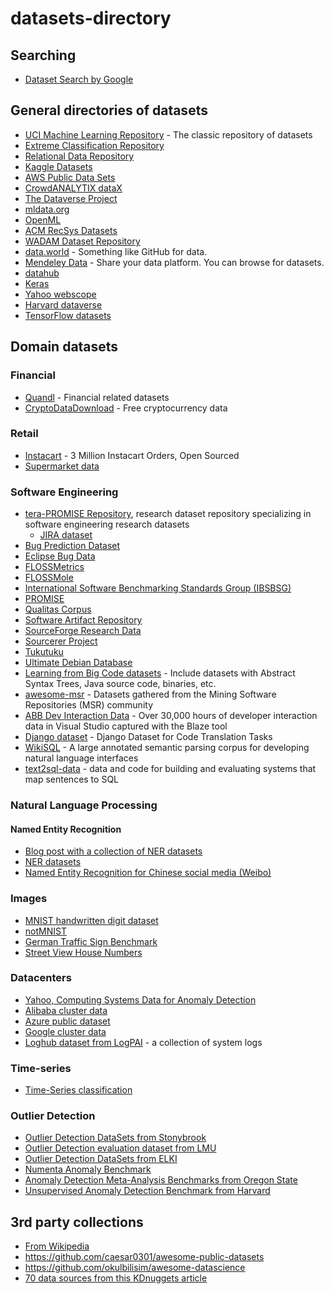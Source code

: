 # datasets-directory

## Searching

 * [Dataset Search by Google](https://toolbox.google.com/datasetsearch)

## General directories of datasets

* [UCI Machine Learning Repository](http://archive.ics.uci.edu/ml/datasets.html) - The classic repository of datasets
* [Extreme Classification Repository](http://research.microsoft.com/en-us/um/people/manik/downloads/XC/XMLRepository.html)
* [Relational Data Repository](https://relational.fit.cvut.cz/)
* [Kaggle Datasets](https://www.kaggle.com/datasets)
* [AWS Public Data Sets](https://aws.amazon.com/datasets/)
* [CrowdANALYTIX dataX](https://www.crowdanalytix.com/datax)
* [The Dataverse Project](http://dataverse.org/)
* [mldata.org](http://mldata.org/)
* [OpenML](http://www.openml.org/)
* [ACM RecSys Datasets](http://recsyswiki.com/wiki/Datasets)
* [WADAM Dataset Repository](http://wadam-data.dis.uniroma1.it/)
* [data.world](https://data.world/) - Something like GitHub for data.
* [Mendeley Data](https://data.mendeley.com/) - Share your data platform. You can browse for datasets.
* [datahub](https://datahub.io/dataset)
* [Keras](https://keras.io/datasets/)
* [Yahoo webscope](https://research.yahoo.com/datasets)
* [Harvard dataverse](https://dataverse.harvard.edu/dataverse/harvard)
* [TensorFlow datasets](https://github.com/tensorflow/datasets)

## Domain datasets

### Financial

 * [Quandl](https://www.quandl.com/) - Financial related datasets
 * [CryptoDataDownload](https://www.cryptodatadownload.com/) - Free cryptocurrency data

### Retail

 * [Instacart](https://www.instacart.com/datasets/grocery-shopping-2017) - 3 Million Instacart Orders, Open Sourced
 * [Supermarket data](http://www.michelecoscia.com/?page_id=379)
 
### Software Engineering
 * [tera-PROMISE Repository](http://openscience.us/repo/), research dataset repository specializing in software engineering research datasets
   * [JIRA dataset](http://openscience.us/repo/social-analysis/social-aspects.html)
 * [Bug Prediction Dataset](http://bug.int.usi.ch)
 * [Eclipse Bug Data](http://www.st.cs.uni-saarland.de/softevo/bug-data/eclipse)
 * [FLOSSMetrics](http:/flossmetrics.org)
 * [FLOSSMole](http://flossmole.org)
 * [International Software Benchmarking Standards Group (IBSBSG)](http://www.isbsg.orgOhlohhttp://www.ohloh.net)
 * [PROMISE](http://promisedata.googlecode.com)
 * [Qualitas Corpus](http://qualitascorpus.com)
 * [Software Artifact Repository](http://sir.unl.edu)
 * [SourceForge Research Data](http://zeriot.cse.nd.edu)
 * [Sourcerer Project](http://sourcerer.ics.uci.edu)
 * [Tukutuku](http://www.metriq.biz/tukutuku)
 * [Ultimate Debian Database](http://udd.debian.org)
 * [Learning from Big Code datasets](http://learnbigcode.github.io/datasets/) - Include datasets with Abstract Syntax Trees, Java source code, binaries, etc.
 * [awesome-msr](https://github.com/dspinellis/awesome-msr) - Datasets gathered from the Mining Software Repositories (MSR) community
 * [ABB Dev Interaction Data](https://abb-iss.github.io/DeveloperInteractionLogs/) - Over 30,000 hours of developer interaction data in Visual Studio captured with the Blaze tool
 * [Django dataset](https://github.com/odashi/ase15-django-dataset) - Django Dataset for Code Translation Tasks
 * [WikiSQL](https://github.com/salesforce/WikiSQL) - A large annotated semantic parsing corpus for developing natural language interfaces
 * [text2sql-data](https://github.com/jkkummerfeld/text2sql-data) - data and code for building and evaluating systems that map sentences to SQL

### Natural Language Processing

#### Named Entity Recognition
  * [Blog post with a collection of NER datasets](https://towardsdatascience.com/deep-learning-for-ner-1-public-datasets-and-annotation-methods-8b1ad5e98caf)
  * [NER datasets](https://github.com/davidsbatista/NER-datasets)
  * [Named Entity Recognition for Chinese social media (Weibo)](https://github.com/hltcoe/golden-horse)

### Images
 * [MNIST handwritten digit dataset](http://yann.lecun.com/exdb/mnist/)
 * [notMNIST](http://yaroslavvb.blogspot.gr/2011/09/notmnist-dataset.html)
 * [German Traffic Sign Benchmark](http://benchmark.ini.rub.de/?section=gtsrb&subsection=dataset)
 * [Street View House Numbers](http://ufldl.stanford.edu/housenumbers/)
 
### Datacenters
 * [Yahoo, Computing Systems Data for Anomaly Detection](https://webscope.sandbox.yahoo.com/catalog.php?datatype=s&did=70&guccounter=1)
 * [Alibaba cluster data](https://github.com/alibaba/clusterdata)
 * [Azure public dataset](https://github.com/Azure/AzurePublicDataset)
 * [Google cluster data](https://github.com/google/cluster-data)
 * [Loghub dataset from LogPAI](https://github.com/logpai/loghub/blob/master/README.md) - a collection of system logs

### Time-series
 * [Time-Series classification](http://timeseriesclassification.com/dataset.php?train=&test=&leng=&class=&type==%27sensor%27)

### Outlier Detection
 * [Outlier Detection DataSets from Stonybrook](http://odds.cs.stonybrook.edu/)
 * [Outlier Detection evaluation dataset from LMU](http://www.dbs.ifi.lmu.de/research/outlier-evaluation/)
 * [Outlier Detection DataSets from ELKI](https://elki-project.github.io/datasets/outlier)
 * [Numenta Anomaly Benchmark](https://github.com/numenta/NAB)
 * [Anomaly Detection Meta-Analysis Benchmarks from Oregon State](https://ir.library.oregonstate.edu/concern/datasets/47429f155)
 * [Unsupervised Anomaly Detection Benchmark from Harvard](https://dataverse.harvard.edu/dataset.xhtml?persistentId=doi:10.7910/DVN/OPQMVF)

## 3rd party collections
* [From Wikipedia](https://en.wikipedia.org/wiki/List_of_datasets_for_machine_learning_research)
* https://github.com/caesar0301/awesome-public-datasets
* https://github.com/okulbilisim/awesome-datascience
* [70 data sources from this KDnuggets article](https://www.kdnuggets.com/2017/12/big-data-free-sources.html)
